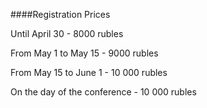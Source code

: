 ####Registration Prices

Until April 30 - 8000 rubles

From May 1 to May 15 - 9000 rubles

From May 15 to June 1 - 10 000 rubles

On the day of the conference - 10 000 rubles
